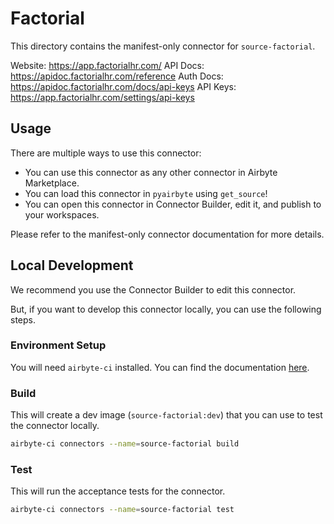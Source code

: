 # Factorial
This directory contains the manifest-only connector for `source-factorial`.

Website: https://app.factorialhr.com/
API Docs: https://apidoc.factorialhr.com/reference
Auth Docs: https://apidoc.factorialhr.com/docs/api-keys
API Keys: https://app.factorialhr.com/settings/api-keys

## Usage
There are multiple ways to use this connector:
- You can use this connector as any other connector in Airbyte Marketplace.
- You can load this connector in `pyairbyte` using `get_source`!
- You can open this connector in Connector Builder, edit it, and publish to your workspaces.

Please refer to the manifest-only connector documentation for more details.

## Local Development
We recommend you use the Connector Builder to edit this connector.

But, if you want to develop this connector locally, you can use the following steps.

### Environment Setup
You will need `airbyte-ci` installed. You can find the documentation [here](airbyte-ci).

### Build
This will create a dev image (`source-factorial:dev`) that you can use to test the connector locally.
```bash
airbyte-ci connectors --name=source-factorial build
```

### Test
This will run the acceptance tests for the connector.
```bash
airbyte-ci connectors --name=source-factorial test
```

